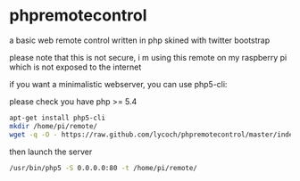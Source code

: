 phpremotecontrol
================

a basic web remote control written in php skined with twitter bootstrap

please note that this is not secure,
i m using this remote on my raspberry pi which is not exposed to the internet


if you want a minimalistic webserver, you can use php5-cli:

please check you have php >= 5.4
```bash
apt-get install php5-cli
mkdir /home/pi/remote/
wget -q -O - https://raw.github.com/lycoch/phpremotecontrol/master/index.php > /home/pi/remote/index.php
```
then launch the server
```bash
/usr/bin/php5 -S 0.0.0.0:80 -t /home/pi/remote/
```

